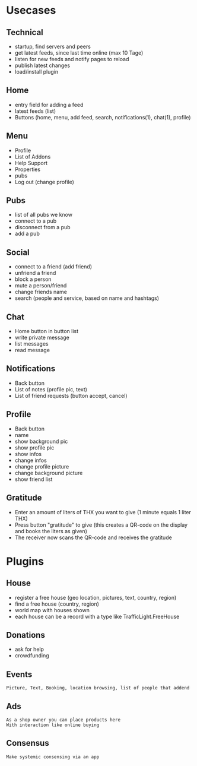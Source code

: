 # Usecases
## Technical
- startup, find servers and peers
- get latest feeds, since last time online (max 10 Tage)
- listen for new feeds and notify pages to reload
- publish latest changes
- load/install plugin


## Home
- entry field for adding a feed
- latest  feeds (list)
- Buttons (home, menu, add feed, search, notifications(1), chat(1), profile)


## Menu
- Profile
- List of Addons
- Help Support
- Properties
- pubs
- Log out (change profile)


## Pubs
- list of all pubs we know
- connect to a pub
- disconnect from a pub
- add a pub

## Social
- connect to a friend (add friend)
- unfriend a friend
- block a person
- mute a person/friend
- change friends name
- search (people and service, based on name and hashtags)
  

## Chat
- Home button in button list
- write private message
- list messages
- read message

## Notifications
- Back button 
- List of notes (profile pic, text)
- List of friend requests (button accept, cancel)

## Profile
- Back button
- name
- show background pic
- show profile pic
- show infos
- change infos
- change profile picture
- change background picture
- show friend list

## Gratitude
- Enter an amount of liters of THX you want to give (1 minute equals 1 liter THX)
- Press button "gratitude" to give (this creates a QR-code on the display and books the liters as given)
- The receiver now scans the QR-code and receives the gratitude

# Plugins
## House
- register a free house (geo location, pictures, text, country, region)
- find a free house (country, region)
- world map with houses shown
- each house can be a record with a type like TrafficLight.FreeHouse


## Donations
- ask for help
- crowdfunding


## Events
    Picture, Text, Booking, location browsing, list of people that addend


## Ads
    As a shop owner you can place products here
    With interaction like online buying


## Consensus
    Make systemic consensing via an app